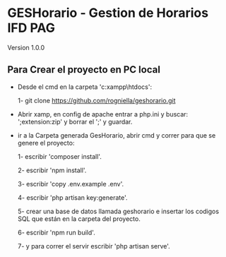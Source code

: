 # GESHorario     -    Gestion de Horarios IFD PAG
   Version 1.0.0

## Para Crear el proyecto en PC local 
  
- Desde el cmd en la carpeta 'c:xampp\htdocs':
  
  1- git clone https://github.com/rogniella/geshorario.git


- Abrir xamp, en config de apache entrar a php.ini y buscar: ';extension:zip' y borrar el ';' y guardar.


- ir a la Carpeta generada GesHorario, abrir cmd y correr para que se genere el proyecto:
  
  1- escribir 'composer install'.

  2- escribir 'npm install'.

  3- escribir 'copy .env.example .env'.

  4- escribir 'php artisan key:generate'.

  5- crear una base de datos llamada geshorario e insertar los codigos SQL que están en la carpeta del proyecto.

  6- escribir 'npm run build'.

  7- y para correr el servir escribir 'php artisan serve'.